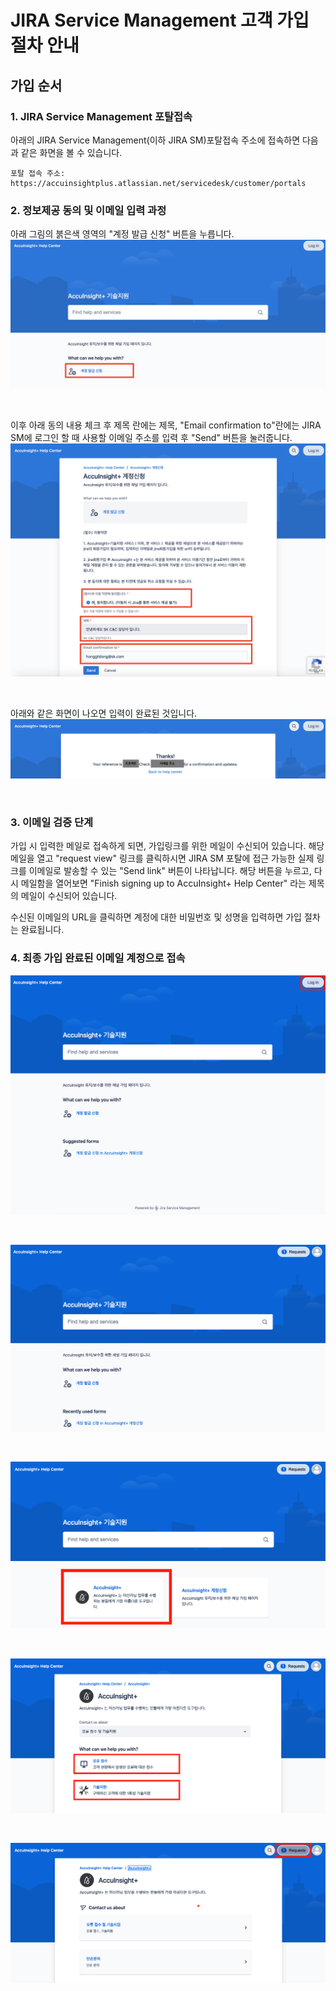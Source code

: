 # JIRA Service Management 고객 가입 절차 안내
## 가입 순서
### 1. JIRA Service Management 포탈접속
아래의 JIRA Service Management(이하 JIRA SM)포탈접속 주소에 접속하면 다음과 같은 화면을 볼 수 있습니다.
```
포탈 접속 주소: https://accuinsightplus.atlassian.net/servicedesk/customer/portals
```
### 2. 정보제공 동의 및 이메일 입력 과정
아래 그림의 붉은색 영역의 "계정 발급 신청" 버튼을 누릅니다.
<kbd>
    <img src = ./images/cust_001.png>
</kbd><p><br></p>

이후 아래 동의 내용 체크 후 제목 란에는 제목, "Email confirmation to"란에는 JIRA SM에 로그인 할 때 사용할 이메일 주소를 입력 후 "Send" 버튼을 눌러줍니다.
<kbd>
    <img src = ./images/cust_002.png>
</kbd><p><br></p>

아래와 같은 화면이 나오면 입력이 완료된 것입니다.
<kbd>
    <img src = ./images/cust_003.png>
</kbd><p><br></p>

### 3. 이메일 검증 단계

가입 시 입력한 메일로 접속하게 되면, 가입링크를 위한 메일이 수신되어 있습니다.
해당 메일을 열고 "request view" 링크를 클릭하시면 JIRA SM 포탈에 접근 가능한 실제 링크를 이메일로 발송할 수 있는 "Send link" 버튼이 나타납니다.
해당 버튼을 누르고, 다시 메일함을 열어보면 "Finish signing up to AccuInsight+ Help Center" 라는 제목의 메일이 수신되어 있습니다.

수신된 이메일의 URL을 클릭하면 계정에 대한 비밀번호 및 성명을 입력하면 가입 절차는 완료됩니다.

### 4. 최종 가입 완료된 이메일 계정으로 접속
<kbd>
    <img src = ./images/cust_004.png>
</kbd><p><br></p>
<kbd>
    <img src = ./images/cust_005.png>
</kbd><p><br></p>
<kbd>
    <img src = ./images/cust_006.png>
</kbd><p><br></p>
<kbd>
    <img src = ./images/cust_007.png>
</kbd><p><br></p>
<kbd>
    <img src = ./images/cust_008.png>
</kbd><p><br></p>